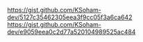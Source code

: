 https://gist.github.com/KSoham-dev/5127c35462305eea3f9cc05f3a6ca642 \
https://gist.github.com/KSoham-dev/e9059eea0c2d77a520104989525ac484
